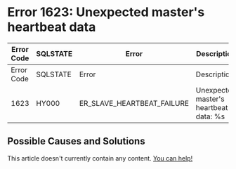 
# Error 1623: Unexpected master's heartbeat data


| Error Code | SQLSTATE | Error | Description |
| --- | --- | --- | --- |
| Error Code | SQLSTATE | Error | Description |
| 1623 | HY000 | ER_SLAVE_HEARTBEAT_FAILURE | Unexpected master's heartbeat data: %s |




## Possible Causes and Solutions


This article doesn't currently contain any content. [You can help!](/kb/en/writing-and-editing-knowledge-base-articles/)

